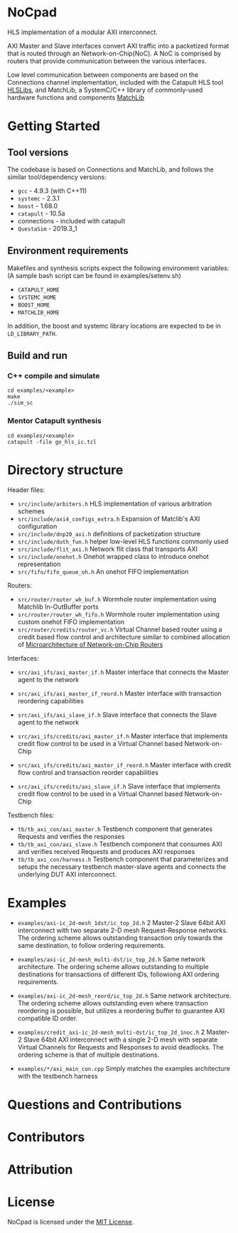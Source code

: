 NoCpad
========

HLS implementation of a modular AXI interconnect.

AXI Master and Slave interfaces convert AXI traffic into a packetized format that is routed through an Network-on-Chip(NoC). A NoC is comprised by routers that provide communication between the various interfaces.

Low level communication between components are based on the Connections channel implementation, included with the Catapult HLS tool [HLSLibs](https://github.com/hlslibs/matchlib_connections), and MatchLib, a SystemC/C++ library of commonly-used hardware functions and components [MatchLib](https://github.com/NVlabs/matchlib)

# Getting Started

## Tool versions

The codebase is based on Connections and MatchLib, and follows the similar tool/dependency versions:

* `gcc` - 4.9.3 (with C++11)
* `systemc` - 2.3.1
* `boost` - 1.68.0
* `catapult` - 10.5a
*  connections - included with catapult
* `QuestaSim` - 2019.3_1

## Environment requirements

Makefiles and synthesis scripts expect the following environment variables:
(A sample bash script can be found in examples/setenv.sh)

* `CATAPULT_HOME`
* `SYSTEMC_HOME`
* `BOOST_HOME`
* `MATCHLIB_HOME`

In addition, the boost and systemc library locations are expected to be in `LD_LIBRARY_PATH`.

## Build and run

### C++ compile and simulate
    cd examples/<example>
    make
    ./sim_sc 

### Mentor Catapult synthesis
    cd examples/<example>
    catapult -file go_hls_ic.tcl

# Directory structure
Header files:
* `src/include/arbiters.h` HLS implementation of various arbitration schemes
* `src/include/axi4_configs_extra.h` Expansion of Matclib's AXI configuration
* `src/include/dnp20_axi.h` definitions of packetization structure
* `src/include/duth_fun.h` helper low-level HLS functions commonly used
* `src/include/flit_axi.h` Network flit class that transports AXI
* `src/include/onehot.h` Onehot wrapped class to introduce onehot representation  
* `src/fifo/fifo_queue_oh.h` An onehot FIFO implementation

Routers:
* `src/router/router_wh_buf.h` Wormhole router implementation using Matchlib In-OutBuffer ports
* `src/router/router_wh_fifo.h` Wormhole router implementation using custom onehot FIFO implementation
* `src/router/credits/router_vc.h` Virtual Channel based router using a credit based flow control and architecture similar to combined allocation of [Microarchitecture of Network-on-Chip Routers](https://www.springer.com/gp/book/9781461443001)

Interfaces:
* `src/axi_ifs/axi_master_if.h` Master interface that connects the Master agent to the network
* `src/axi_ifs/axi_master_if_reord.h` Master interface with transaction reordering capabilities
* `src/axi_ifs/axi_slave_if.h` Slave interface that connects the Slave agent to the network

* `src/axi_ifs/credits/axi_master_if.h` Master interface that implements credit flow control to be used in a Virtual Channel based Network-on-Chip
* `src/axi_ifs/credits/axi_master_if_reord.h` Master interface with credit flow control and transaction reorder capabilities
* `src/axi_ifs/credits/axi_slave_if.h` Slave interface that implements credit flow control to be used in a Virtual Channel based Network-on-Chip

Testbench files:
* `tb/tb_axi_con/axi_master.h` Testbench component that generates Requests and verifies the responses
* `tb/tb_axi_con/axi_slave.h` Testbench component that consumes AXI and verifies received Requests and produces AXI responses
* `tb/tb_axi_con/harness.h` Testbench component that parameterizes and setups the necessary testbench master-slave agents and connects the underlying DUT AXI interconnect.

# Examples 

* `examples/axi-ic_2d-mesh_1dst/ic_top_2d.h` 2 Master-2 Slave 64bit AXI interconnect with two separate 2-D mesh Request-Response networks. The ordering scheme allows outstanding transaction only towards the same destination, to follow ordering requirements.
* `examples/axi-ic_2d-mesh_multi-dst/ic_top_2d.h` Same network architecture. The ordering scheme allows outstanding to multiple destinations for transactions of different IDs, followiong AXI ordering requirements.
* `examples/axi-ic_2d-mesh_reord/ic_top_2d.h` Same network architecture. The ordering scheme allows outstanding even where transaction reordering is possible, but utilizes a reordering buffer to guarantee AXI compatible ID order.

* `examples/credit_axi-ic_2d-mesh_multi-dst/ic_top_2d_1noc.h` 2 Master-2 Slave 64bit AXI interconnect with a single 2-D mesh with separate Virtual Channels for Requests and Responses to avoid deadlocks. The ordering scheme is that of multiple destinations.

* `examples/*/axi_main_con.cpp` Simply matches the examples architecture with the testbench harness

# Questions and Contributions


# Contributors


# Attribution

# License

NoCpad is licensed under the [MIT License](./LICENSE).

